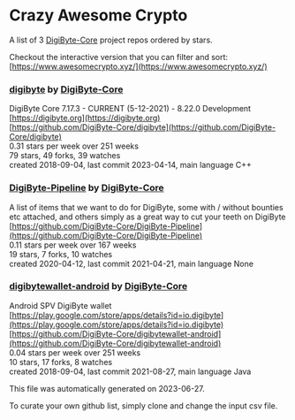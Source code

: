 # Crazy Awesome Crypto
A list of 3 [DigiByte-Core](https://github.com/DigiByte-Core) project repos ordered by stars.  

Checkout the interactive version that you can filter and sort: 
[https://www.awesomecrypto.xyz/](https://www.awesomecrypto.xyz/)  


### [digibyte](https://github.com/DigiByte-Core/digibyte) by [DigiByte-Core](https://github.com/DigiByte-Core)  
DigiByte Core 7.17.3 - CURRENT (5-12-2021) - 8.22.0 Development  
[https://digibyte.org](https://digibyte.org)  
[https://github.com/DigiByte-Core/digibyte](https://github.com/DigiByte-Core/digibyte)  
0.31 stars per week over 251 weeks  
79 stars, 49 forks, 39 watches  
created 2018-09-04, last commit 2023-04-14, main language C++  


### [DigiByte-Pipeline](https://github.com/DigiByte-Core/DigiByte-Pipeline) by [DigiByte-Core](https://github.com/DigiByte-Core)  
A list of items that we want to do for DigiByte, some with / without bounties etc attached, and others simply as a great way to cut your teeth on DigiByte  
[https://github.com/DigiByte-Core/DigiByte-Pipeline](https://github.com/DigiByte-Core/DigiByte-Pipeline)  
0.11 stars per week over 167 weeks  
19 stars, 7 forks, 10 watches  
created 2020-04-12, last commit 2021-04-21, main language None  


### [digibytewallet-android](https://github.com/DigiByte-Core/digibytewallet-android) by [DigiByte-Core](https://github.com/DigiByte-Core)  
Android SPV DigiByte wallet  
[https://play.google.com/store/apps/details?id=io.digibyte](https://play.google.com/store/apps/details?id=io.digibyte)  
[https://github.com/DigiByte-Core/digibytewallet-android](https://github.com/DigiByte-Core/digibytewallet-android)  
0.04 stars per week over 251 weeks  
10 stars, 17 forks, 8 watches  
created 2018-09-04, last commit 2021-08-27, main language Java  


This file was automatically generated on 2023-06-27.  

To curate your own github list, simply clone and change the input csv file.  